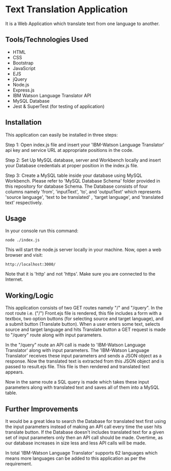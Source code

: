 
# Text Translation Application

It is a Web Application which translate text from one language to another.

## Tools/Technologies Used

* HTML                                              
* CSS
* Bootstrap
* JavaScript
* EJS
* jQuery
* Node.js
* Express.js
* IBM Watson Language Translator API
* MySQL Database
* Jest & SuperTest (for testing of application)



## Installation

This application can easily be installed in three steps:

  Step 1:
  Open index.js file and insert your 'IBM-Watson Language Translator' api key and service URL at appropriate positions in the code.

  Step 2:
  Set Up MySQL database, server and Workbench locally and insert your  Database credentials at proper position in the index.js file.
  
  Step 3:
  Create a MySQL table inside your database using MySQL Workbench. Please refer to 'MySQL Database Schema' folder provided in this repository for database Schema.
  The Database consists of four columns namely 'from', 'inputText', 'to', and 'outputText' which represents 'source language', 'text to be translated' , 'target language', and 'translated text' respectively.


## Usage

In your console run this command:
```
node ./index.js
```
This will start the node.js server locally in your machine.
Now, open a web browser and visit:
```
http://localhost:3000/
```
Note that it is 'http' and not 'https'. 
Make sure you are connected to the Internet.
  
## Working/Logic

This application consists of two GET routes namely "/" and "/query".
In the root route i.e. ("/") Front.ejs file is rendered, this file includes a form with a textbox, two option buttons (for selecting source and target language), and a submit button (Translate button).
When a user enters some text, selects source and target language and hits Translate button a GET request is made to "/query" route along with input parameters.

In the "/query" route an API call is made to 'IBM-Watson Language Translator' along with input parameters.
The 'IBM-Watson Language Translator' receives these input parameters and sends a JSON object as a response.
Now the translated text is extracted from this JSON object and is passed to result.ejs file. This file is then rendered and translated text appears.

Now in the same route a SQL query is made which takes these input parameters along with translated text and saves all of them into a MySQL table.

## Further Improvements
It would be a great Idea to search the Database for translated text first using the input parameters instead of making an API call every time the user hits translate button.
If the Database doesn't includes translated text for a given set of input parameters only then an API call should be made. Overtime, as our database increases in size less and less API calls will be made.

In total 'IBM-Watson Language Translator' supports 62 languages which means more languages can be added to this application as per the requirement.
